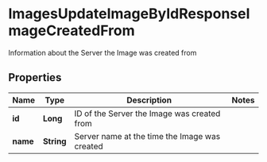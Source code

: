 

# ImagesUpdateImageByIdResponseImageCreatedFrom

Information about the Server the Image was created from

## Properties

| Name | Type | Description | Notes |
|------------ | ------------- | ------------- | -------------|
|**id** | **Long** | ID of the Server the Image was created from |  |
|**name** | **String** | Server name at the time the Image was created |  |



